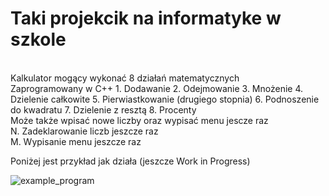 <h1>Taki projekcik na informatyke w szkole</h1></br>
Kalkulator mogący wykonać 8 działań matematycznych</br>
Zaprogramowany w C++
1. Dodawanie
2. Odejmowanie
3. Mnożenie
4. Dzielenie całkowite
5. Pierwiastkowanie (drugiego stopnia)
6. Podnoszenie do kwadratu
7. Dzielenie z resztą
8. Procenty</br>
Może także wpisać nowe liczby oraz wypisać menu jescze raz</br>
N. Zadeklarowanie liczb jeszcze raz</br>
M. Wypisanie menu jeszcze raz</br>

Poniżej jest przykład jak działa (jeszcze Work in Progress)</br>


![example_program](https://github.com/user-attachments/assets/aa143473-1e12-43a6-b693-b28aea349556)

